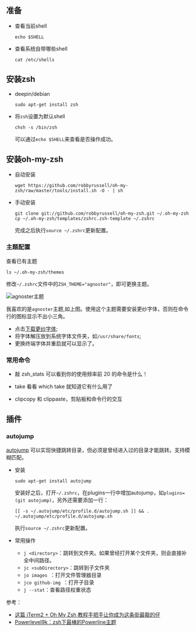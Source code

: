## 准备

- 查看当前shell

  ```shell
  echo $SHELL
  ```

- 查看系统自带哪些shell

  ```shell
  cat /etc/shells
  ```



## 安装zsh

- deepin/debian

  ```shell
  sudo apt-get install zsh
  ```

- 将`zsh`设置为默认shell

  ```shell
  chsh -s /bin/zsh
  ```

  可以通过`echo $SHELL`来查看是否操作成功。

## 安装oh-my-zsh

- 自动安装

  ```shell
  wget https://github.com/robbyrussell/oh-my-zsh/raw/master/tools/install.sh -O - | sh
  ```

- 手动安装

  ```shell
  git clone git://github.com/robbyrussell/oh-my-zsh.git ~/.oh-my-zsh 
  cp ~/.oh-my-zsh/templates/zshrc.zsh-template ~/.zshrc
  ```

  完成之后执行`source ~/.zshrc`更新配置。

### 主题配置

查看已有主题

```shell
ls ~/.oh-my-zsh/themes
```

修改`~/.zshrc`文件中的`ZSH_THEME="agnoster"`，即可更换主题。

![agnoster主题](https://picture.mdreame.life/oh-my-zsh.png)

我喜欢的是`agnoster`主题,如上图。使用这个主题需要安装更纱字体，否则在命令行的图标显示不出小三角。

- 点击[下载更纱字体](https://github.com/be5invis/Sarasa-Gothic/releases/download/v0.16.5/sarasa-gothic-ttf-0.16.5.7z);
- 将字体解压放到系统字体文件夹，如`/usr/share/fonts`;
- 更换终端字体并重启就可以显示了。

### 常用命令

- 敲 zsh_stats 可以看到你的使用频率前 20 的命令是什么！ 

- take 看看 which take 就知道它有什么用了 

- clipcopy 和 clippaste，剪贴板和命令行的交互

## 插件

### autojump

[autojump](https://github.com/wting/autojump) 可以实现快捷跳转目录，但必须是曾经进入过的目录才能跳转。支持模糊匹配。

- 安装

  ```shell
  sudo apt-get install autojump
  ```

  安装好之后，打开`~/.zshrc`，在plugins一行中增加autojump，如`plugins=(git autojump)`，另外还需要添加一行：

  ```shell
  [[ -s ~/.autojump/etc/profile.d/autojump.sh ]] && . ~/.autojump/etc/profile.d/autojump.sh
  ```

  执行`source ~/.zshrc`更新配置。

- 常用操作

  - `j <directory>`：跳转到文件夹。如果曾经打开某个文件夹，则会直接补全中间路径。
  - `jc <subDirectory>`：跳转到子文件夹
  - `jo images `：打开文件管理器目录
  - `jco github-img `：打开子目录
  - `j --stat`：查看路径权重状态



参考：

- [这篇 iTerm2 + Oh My Zsh 教程手把手让你成为这条街最靓的仔](https://segmentfault.com/a/1190000022813972)
- [Powerlevel9k：zsh下最棒的Powerline主题](https://www.thisfaner.com/p/powerlevel9k-zsh/)